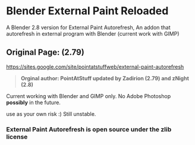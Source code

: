 # Blender External Paint Reloaded
A Blender 2.8 version for External Paint Autorefresh, An addon that autorefresh in external program with Blender (current work with GIMP)
## Original Page: (2.79)
https://sites.google.com/site/pointatstuffweb/external-paint-autorefresh

> **Orginal author: PointAtStuff 
updated by Zadirion (2.79) and zNight (2.8)**

Current working with Blender and GIMP only. No Adobe Photoshop **possibly** in the future.

use as your own risk :) Still unstable.

### External Paint Autorefresh is open source under the zlib license
